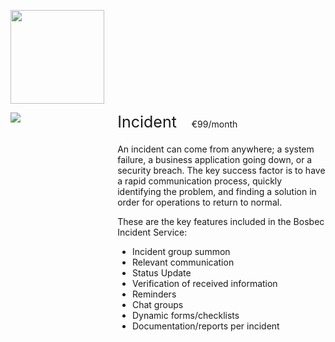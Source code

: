 <div>
    <p>
  <img class="service-logo" src="http://bosbec.io/res/bosbec_navbar_logo_svg.svg">
</p>
<div class="service-width-100">
        <div class="service-image-container">
        <img class="service-image" src="https://s3-eu-west-1.amazonaws.com/uploads-eu.hipchat.com/152079/4103610/o7rzJxK3UHNhPnZ/placeholder%20installer.png"></div>
<div class="service-padding">
    <div class="service-margin-bottom">
    <div class="service-header">Incident</div>
    <div class="service-cost">€99/month</div>
    </div>
    <div>
    <p>An incident can come from anywhere; a system failure, a business application going down, or a security breach. The key success factor is to have a rapid communication process, quickly identifying the problem, and finding a solution in order for operations to return to normal.</p>

<p>These are the key features included in the Bosbec Incident Service:</p>

<ul>
<li>Incident group summon</li>
<li>Relevant communication</li>
<li>Status Update</li>
<li>Verification of received information</li>
<li>Reminders</li>
<li>Chat groups</li>
<li>Dynamic forms/checklists</li>
<li>Documentation/reports per incident</li>
    </ul>
      </div>
</div>
</div>

<style>

.service-logo{
    width: 150px;
}

.service-float-right {
    float: right;
}
.service-width-100 {
    width: 100%;
}

.service-image-container{
    float: left;
    width: 30%;
}

.service-image{
    max-height:100%;
    max-width:100%;
}

.service-padding{
    overflow:  hidden;
    padding-left: 20px;
}

.service-margin-bottom{
    margin-bottom: 20px;
}

.service-header {
    display:  inline-block;
    font-size: 25px;
}

.service-cost{
    display:  inline-block;
    padding-left: 20px;
}

text-component p:nth-child(1){
    margin-bottom: 0px;
}


</style>
